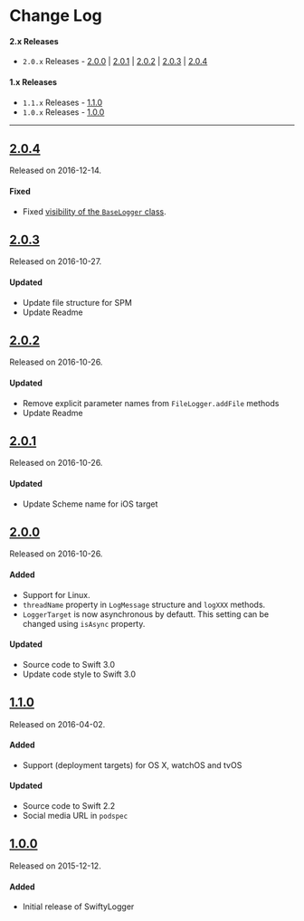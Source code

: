 # Change Log

#### 2.x Releases

- `2.0.x` Releases - [2.0.0](#200) | [2.0.1](#201) | [2.0.2](#202) | [2.0.3](#203) | [2.0.4](#204)

#### 1.x Releases

- `1.1.x` Releases - [1.1.0](#110)
- `1.0.x` Releases - [1.0.0](#100)

---

## [2.0.4](https://github.com/mtynior/SwiftyLogger/releases/tag/2.0.4)
Released on 2016-12-14.

#### Fixed
- Fixed [visibility of the `BaseLogger` class](https://github.com/mtynior/SwiftyLogger/pull/1).

## [2.0.3](https://github.com/mtynior/SwiftyLogger/releases/tag/2.0.3)
Released on 2016-10-27.

#### Updated
- Update file structure for SPM
- Update Readme

## [2.0.2](https://github.com/mtynior/SwiftyLogger/releases/tag/2.0.2)
Released on 2016-10-26.

#### Updated
- Remove explicit parameter names from `FileLogger.addFile` methods
- Update Readme

## [2.0.1](https://github.com/mtynior/SwiftyLogger/releases/tag/2.0.1)
Released on 2016-10-26.

#### Updated
- Update Scheme name for iOS target


## [2.0.0](https://github.com/mtynior/SwiftyLogger/releases/tag/2.0.0)
Released on 2016-10-26.

#### Added
- Support for Linux.
- `threadName` property in `LogMessage` structure and `logXXX` methods.
- `LoggerTarget` is now asynchronous by defautt. This setting can be changed using `isAsync` property.

#### Updated
- Source code to Swift 3.0
- Update code style to Swift 3.0


## [1.1.0](https://github.com/mtynior/SwiftyLogger/releases/tag/1.1.0)
Released on 2016-04-02.

#### Added
- Support (deployment targets) for OS X, watchOS and tvOS

#### Updated
- Source code to Swift 2.2	
- Social media URL in `podspec`

## [1.0.0](https://github.com/mtynior/SwiftyLogger/releases/tag/1.0.0)
Released on 2015-12-12.

#### Added
- Initial release of SwiftyLogger
